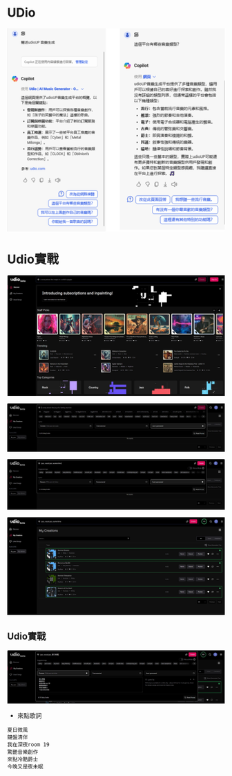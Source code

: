 # UDio
![UDIO_features.png](../pics/UDIO_features.png)

# Udio實戰
![udio_1](../pics/udio_1.JPG)



![udio_3](../pics/udio_3.JPG)

![udio_4](../pics/udio_4.JPG)

![udio_5](../pics/udio_5.JPG)


## Udio實戰
![udio_6](../pics/udio_6.JPG)
- 來點歌詞
```
夏日微風
鍵盤清伴
我在深夜room 19
驚艷音樂創作
來點冷酷爵士
今晚又是夜未眠
```
